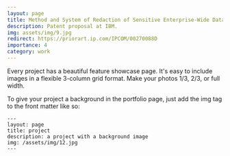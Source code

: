 ```yaml
---
layout: page
title: Method and System of Redaction of Sensitive Enterprise-Wide Data
description: Patent proposal at IBM.
img: assets/img/9.jpg
redirect: https://priorart.ip.com/IPCOM/00270088D
importance: 4
category: work
---
```


Every project has a beautiful feature showcase page.
It's easy to include images in a flexible 3-column grid format.
Make your photos 1/3, 2/3, or full width.

To give your project a background in the portfolio page, just add the img tag to the front matter like so:

    ---
    layout: page
    title: project
    description: a project with a background image
    img: /assets/img/12.jpg
    ---
